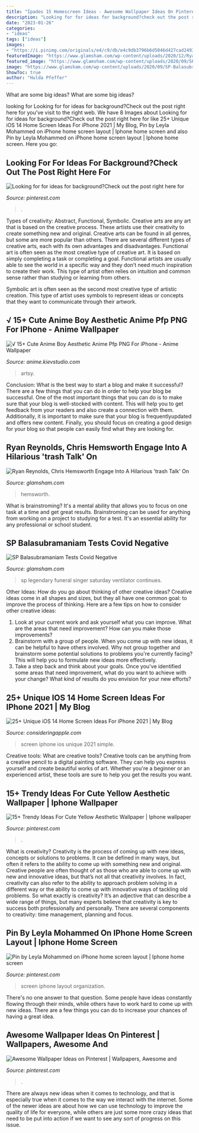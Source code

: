 ```yaml
---
title: "Ipados 15 Homescreen Ideas - Awesome Wallpaper Ideas On Pinterest"
description: "Looking for for ideas for background?check out the post right here for"
date: "2023-01-26"
categories:
- "ideas"
tags: ["ideas"]
images:
- "https://i.pinimg.com/originals/e4/c9/db/e4c9db3796b6d5046d427cad2493d2e7.jpg"
featuredImage: "https://www.glamsham.com/wp-content/uploads/2020/12/Ryan-Reynolds-Chris-Hemsworth-engage-into-a-hilarious-trash-talk-on-social-media-768x432.jpg"
featured_image: "https://www.glamsham.com/wp-content/uploads/2020/09/SP-Balasubramaniam.jpg"
image: "https://www.glamsham.com/wp-content/uploads/2020/09/SP-Balasubramaniam.jpg"
ShowToc: true
author: "Hulda Pfeffer"
---
```



What are some big ideas?
What are some big ideas?

	

		
looking for Looking for for ideas for background?Check out the post right here for you've visit to the right web. We have 8 Images about Looking for for ideas for background?Check out the post right here for like 25+ Unique iOS 14 Home Screen Ideas For iPhone 2021 | My Blog, Pin by Leyla Mohammed on iPhone home screen layout | Iphone home screen and also Pin by Leyla Mohammed on iPhone home screen layout | Iphone home screen. Here you go:
		
    
## Looking For For Ideas For Background?Check Out The Post Right Here For

<img loading=lazy src="https://i.pinimg.com/736x/46/1b/2b/461b2b3bca99634589eabeba5d38c9bd.jpg" onerror="this.onerror=null;this.src='https://tse1.mm.bing.net/th?id=OIP.ItlIlzEK-5psdShbTUTfqwHaO0&amp;pid=15.1';" alt="Looking for for ideas for background?Check out the post right here for">

_Source: pinterest.com_

>. 

	

Types of creativity: Abstract, Functional, Symbolic.
Creative arts are any art that is based on the creative process. These artists use their creativity to create something new and original. Creative arts can be found in all genres, but some are more popular than others. There are several different types of creative arts, each with its own advantages and disadvantages.
Functional art is often seen as the most creative type of creative art. It is based on simply completing a task or completing a goal. Functional artists are usually able to see the world in a specific way and they don’t need much inspiration to create their work. This type of artist often relies on intuition and common sense rather than studying or learning from others.

 Symbolic art is often seen as the second most creative type of artistic creation. This type of artist uses symbols to represent ideas or concepts that they want to communicate through their artwork.

    
## √ 15+ Cute Anime Boy Aesthetic Anime Pfp PNG For IPhone - Anime Wallpaper

<img loading=lazy src="https://i.pinimg.com/originals/9d/7f/14/9d7f14384179c3ce2d7060ee90162710.jpg" onerror="this.onerror=null;this.src='https://tse1.mm.bing.net/th?id=OIP.WC3atmC5xyJvc3Jfcv4TMAHaFO&amp;pid=15.1';" alt="√ 15+ Cute Anime Boy Aesthetic Anime Pfp PNG For iPhone - Anime Wallpaper">

_Source: anime.kievstudio.com_

>artsy. 

	

Conclusion: What is the best way to start a blog and make it successful?
There are a few things that you can do in order to help your blog be successful. One of the most important things that you can do is to make sure that your blog is well-stocked with content. This will help you to get feedback from your readers and also create a connection with them. Additionally, it is important to make sure that your blog is frequentlyupdated and offers new content. Finally, you should focus on creating a good design for your blog so that people can easily find what they are looking for.

    
## Ryan Reynolds, Chris Hemsworth Engage Into A Hilarious &#039;trash Talk&#039; On

<img loading=lazy src="https://www.glamsham.com/wp-content/uploads/2020/12/Ryan-Reynolds-Chris-Hemsworth-engage-into-a-hilarious-trash-talk-on-social-media-768x432.jpg" onerror="this.onerror=null;this.src='https://tse3.mm.bing.net/th?id=OIP.kMiRX5lwuZ35UuV9_TAz1gHaEK&amp;pid=15.1';" alt="Ryan Reynolds, Chris Hemsworth Engage Into A Hilarious &#039;trash Talk&#039; On">

_Source: glamsham.com_

>hemsworth. 

	

What is brainstroming? It's a mental ability that allows you to focus on one task at a time and get great results. Brainstroming can be used for anything from working on a project to studying for a test. It's an essential ability for any professional or school student.

    
## SP Balasubramaniam Tests Covid Negative

<img loading=lazy src="https://www.glamsham.com/wp-content/uploads/2020/09/SP-Balasubramaniam.jpg" onerror="this.onerror=null;this.src='https://tse1.mm.bing.net/th?id=OIP.Lt348cOobXfwVOchSHrZdQHaH5&amp;pid=15.1';" alt="SP Balasubramaniam Tests Covid Negative">

_Source: glamsham.com_

>sp legendary funeral singer saturday ventilator continues. 

	

Other Ideas: How do you go about thinking of other creative ideas?
Creative ideas come in all shapes and sizes, but they all have one common goal: to improve the process of thinking. Here are a few tips on how to consider other creative ideas:
1. Look at your current work and ask yourself what you can improve. What are the areas that need improvement? How can you make those improvements?
2. Brainstorm with a group of people. When you come up with new ideas, it can be helpful to have others involved. Why not group together and brainstorm some potential solutions to problems you're currently facing? This will help you to formulate new ideas more effectively.
3. Take a step back and think about your goals. Once you've identified some areas that need improvement, what do you want to achieve with your change? What kind of results do you envision for your new efforts?

    
## 25+ Unique IOS 14 Home Screen Ideas For IPhone 2021 | My Blog

<img loading=lazy src="https://consideringapple.com/wp-content/uploads/2021/11/smartmockups_khd2b57i.png" onerror="this.onerror=null;this.src='https://tse3.mm.bing.net/th?id=OIP.xMCDTQ44DBp491X06vpDVwHaNt&amp;pid=15.1';" alt="25+ Unique iOS 14 Home Screen Ideas For iPhone 2021 | My Blog">

_Source: consideringapple.com_

>screen iphone ios unique 2021 simple. 

	

Creative tools: What are creative tools?
Creative tools can be anything from a creative pencil to a digital painting software. They can help you express yourself and create beautiful works of art. Whether you're a beginner or an experienced artist, these tools are sure to help you get the results you want.

    
## 15+ Trendy Ideas For Cute Yellow Aesthetic Wallpaper | Iphone Wallpaper

<img loading=lazy src="https://i.pinimg.com/originals/e4/c9/db/e4c9db3796b6d5046d427cad2493d2e7.jpg" onerror="this.onerror=null;this.src='https://tse1.mm.bing.net/th?id=OIP.HWePN8Kn93kj4jEfZlLV_QAAAA&amp;pid=15.1';" alt="15+ Trendy Ideas For Cute Yellow Aesthetic Wallpaper | Iphone wallpaper">

_Source: pinterest.com_

>. 

	

What is creativity?
Creativity is the process of coming up with new ideas, concepts or solutions to problems. It can be defined in many ways, but often it refers to the ability to come up with something new and original. Creative people are often thought of as those who are able to come up with new and innovative ideas, but that’s not all that creativity involves. In fact, creativity can also refer to the ability to approach problem solving in a different way or the ability to come up with innovative ways of tackling old problems.
So what exactly is creativity? It’s an adjective that can describe a wide range of things, but many experts believe that creativity is key to success both professionally and personally. There are several components to creativity: time management, planning and focus.

    
## Pin By Leyla Mohammed On IPhone Home Screen Layout | Iphone Home Screen

<img loading=lazy src="https://i.pinimg.com/736x/a6/80/bd/a680bd858e78cbd65b741bac097a99ff.jpg" onerror="this.onerror=null;this.src='https://tse4.mm.bing.net/th?id=OIP.QESoOULbLWU7LaJp8GDXBgHaNL&amp;pid=15.1';" alt="Pin by Leyla Mohammed on iPhone home screen layout | Iphone home screen">

_Source: pinterest.com_

>screen iphone layout organization. 

	

There's no one answer to that question. Some people have ideas constantly flowing through their minds, while others have to work hard to come up with new ideas. There are a few things you can do to increase your chances of having a great idea.

    
## Awesome Wallpaper Ideas On Pinterest | Wallpapers, Awesome And

<img loading=lazy src="https://i.pinimg.com/736x/b8/0f/c4/b80fc4ba9a64a7bb43ffad6a48b1277f--wallpaper-ideas-rainbow-colors.jpg" onerror="this.onerror=null;this.src='https://tse4.mm.bing.net/th?id=OIP.g5A7Fr7c1To3kglVffaUgwHaNJ&amp;pid=15.1';" alt="Awesome Wallpaper Ideas on Pinterest | Wallpapers, Awesome and">

_Source: pinterest.com_

>. 

	

There are always new ideas when it comes to technology, and that is especially true when it comes to the way we interact with the internet. Some of the newer ideas are about how we can use technology to improve the quality of life for everyone, while others are just some more crazy ideas that need to be put into action if we want to see any sort of progress on this issue.

